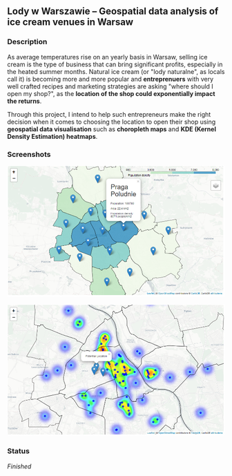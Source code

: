 ## Lody w Warszawie – Geospatial data analysis of ice cream venues in Warsaw

### Description

As average temperatures rise on an yearly basis in Warsaw, selling ice cream is the type of business that can bring significant profits, especially in the heated summer months. Natural ice cream (or "lody naturalne", as locals call it) is becoming more and more popular and **entreprenuers** with very well crafted recipes and marketing strategies are asking "where should I open my shop?", as the **location of the shop could exponentially impact the returns**.

Through this project, I intend to help such entrepreneurs make the right decision when it comes to choosing the location to open their shop using **geospatial data visualisation** such as **choropleth maps** and **KDE (Kernel Density Estimation) heatmaps**. 

### Screenshots
![1](./img/image1.png)

![2](./img/image2.png)

### Status
*Finished*

